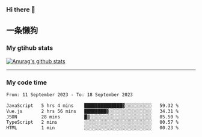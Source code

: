 ### Hi there 👋

## 一条懒狗
<!--
**kiss-me-quickly/kiss-me-quickly** is a ✨ _special_ ✨ repository because its `README.md` (this file) appears on your GitHub profile.

Here are some ideas to get you started:

- 🔭 I’m currently working on ...
- 🌱 I’m currently learning ...
- 👯 I’m looking to collaborate on ...
- 🤔 I’m looking for help with ...
- 💬 Ask me about ...
- 📫 How to reach me: ...
- 😄 Pronouns: ...
- ⚡ Fun fact: ...
-->


### My gtihub stats

[![Anurag's github stats](https://github-readme-stats.vercel.app/api?username=kiss-me-quickly)](https://github.com/anuraghazra/github-readme-stats)

***

### My code time

<!--START_SECTION:waka-->

```txt
From: 11 September 2023 - To: 18 September 2023

JavaScript   5 hrs 4 mins    ██████████████▓░░░░░░░░░░   59.32 %
Vue.js       2 hrs 56 mins   ████████▓░░░░░░░░░░░░░░░░   34.31 %
JSON         28 mins         █▒░░░░░░░░░░░░░░░░░░░░░░░   05.50 %
TypeScript   2 mins          ░░░░░░░░░░░░░░░░░░░░░░░░░   00.57 %
HTML         1 min           ░░░░░░░░░░░░░░░░░░░░░░░░░   00.23 %
```

<!--END_SECTION:waka-->
